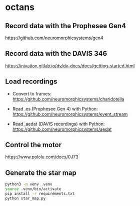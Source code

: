 # octans

## Record data with the Prophesee Gen4

https://github.com/neuromorphicsystems/gen4

## Record data with the DAVIS 346

https://inivation.gitlab.io/dv/dv-docs/docs/getting-started.html

## Load recordings

- Convert to frames: https://github.com/neuromorphicsystems/charidotella

- Read .es (Prophesee Gen 4) with Python: https://github.com/neuromorphicsystems/event_stream

- Read .aedat (DAVIS recordings) with Python: https://github.com/neuromorphicsystems/aedat

## Control the motor

https://www.pololu.com/docs/0J73

## Generate the star map

```sh
python3 -m venv .venv
source .venv/bin/activate
pip install -r requirements.txt
python star_map.py
```
